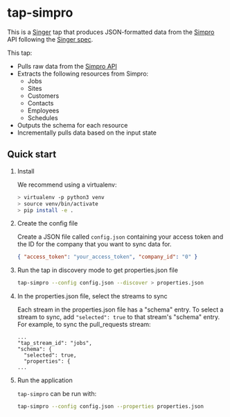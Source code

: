 # tap-simpro

This is a [Singer](https://singer.io) tap that produces JSON-formatted
data from the [Simpro](https://www.simprogroup.com/) API following the [Singer
spec](https://github.com/singer-io/getting-started/blob/master/SPEC.md).

This tap:

- Pulls raw data from the [Simpro API](https://developer.simprogroup.com/apidoc/)
- Extracts the following resources from Simpro:
  - Jobs
  - Sites
  - Customers
  - Contacts
  - Employees
  - Schedules
- Outputs the schema for each resource
- Incrementally pulls data based on the input state

## Quick start

1. Install

   We recommend using a virtualenv:

   ```bash
   > virtualenv -p python3 venv
   > source venv/bin/activate
   > pip install -e .
   ```

2. Create the config file

   Create a JSON file called `config.json` containing your access token and the ID for the company that you want to sync data for.

   ```json
   { "access_token": "your_access_token", "company_id": "0" }
   ```

3. Run the tap in discovery mode to get properties.json file

   ```bash
   tap-simpro --config config.json --discover > properties.json
   ```

4. In the properties.json file, select the streams to sync

   Each stream in the properties.json file has a "schema" entry. To select a stream to sync, add `"selected": true` to that stream's "schema" entry. For example, to sync the pull_requests stream:

   ```
   ...
   "tap_stream_id": "jobs",
   "schema": {
     "selected": true,
     "properties": {
   ...
   ```

5. Run the application

   `tap-simpro` can be run with:

   ```bash
   tap-simpro --config config.json --properties properties.json
   ```
